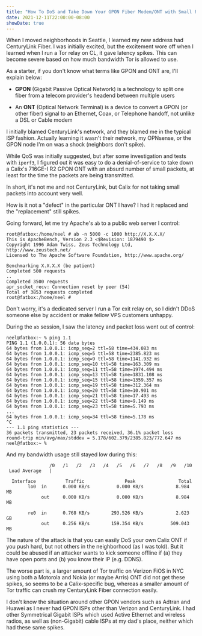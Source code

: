```yaml
---
title: "How To DoS and Take Down Your GPON Fiber Modem/ONT with Small Packets"
date: 2021-12-11T22:00:00-08:00
showDate: true
---
```


When I moved neighborhoods in Seattle, I learned my new address had CenturyLink
Fiber. I was initially excited, but the excitement wore off when I learned when
I run a Tor relay on CL, it gave latency spikes. This can become severe based
on how much bandwidth Tor is allowed to use.

As a starter, if you don't know what terms like GPON and ONT are, I'll explain
below:

 * **GPON** (Gigabit Passive Optical Network) is a technology to split one fiber from a telecom provider's headend between multiple users

 * An **ONT** (Optical Network Terminal) is a device to convert a GPON (or other fiber) signal to an Ethernet, Coax, or Telephone handoff, not unlike a DSL or Cable modem

I initially blamed CenturyLink's network, and they blamed me in the typical
ISP fashion. Actually learning it wasn't their network, my OPNsense, or the
GPON node I'm on was a shock (neighbors don't spike).

While QoS was initially suggested, but after some investigation and tests with
`iperf3`, I figured out it was easy to do a denial-of-service to take down a
Calix's 716GE-I R2 GPON ONT with an absurd number of small packets, at least
for the time the packets are being transmitted.

In short, it's not me and not CenturyLink, but Calix for not taking small
packets into account very well.

How is it not a "defect" in the particular ONT I have? I had it replaced and
the "replacement" still spikes.

Going forward, let me try Apache's `ab` to a public web server I control:

    root@fatbox:/home/neel # ab -n 5000 -c 1000 http://X.X.X.X/
    This is ApacheBench, Version 2.3 <$Revision: 1879490 $>
    Copyright 1996 Adam Twiss, Zeus Technology Ltd, http://www.zeustech.net/
    Licensed to The Apache Software Foundation, http://www.apache.org/

    Benchmarking X.X.X.X (be patient)
    Completed 500 requests
    ..
    Completed 3500 requests
    apr_socket_recv: Connection reset by peer (54)
    Total of 3853 requests completed
    root@fatbox:/home/neel #

Don't worry, it's a dedicated server I run a Tor exit relay on, so I didn't
DDoS someone else by accident or make fellow VPS customers unhappy.

During the `ab` session, I saw the latency and packet loss went out of control:

    neel@fatbox:~ % ping 1.1
    PING 1.1 (1.0.0.1): 56 data bytes
    64 bytes from 1.0.0.1: icmp_seq=2 ttl=58 time=434.083 ms
    64 bytes from 1.0.0.1: icmp_seq=5 ttl=58 time=2385.823 ms
    64 bytes from 1.0.0.1: icmp_seq=9 ttl=58 time=1141.932 ms
    64 bytes from 1.0.0.1: icmp_seq=10 ttl=58 time=163.309 ms
    64 bytes from 1.0.0.1: icmp_seq=11 ttl=58 time=1974.494 ms
    64 bytes from 1.0.0.1: icmp_seq=13 ttl=58 time=1831.108 ms
    64 bytes from 1.0.0.1: icmp_seq=15 ttl=58 time=1359.357 ms
    64 bytes from 1.0.0.1: icmp_seq=19 ttl=58 time=312.364 ms
    64 bytes from 1.0.0.1: icmp_seq=20 ttl=58 time=10.901 ms
    64 bytes from 1.0.0.1: icmp_seq=21 ttl=58 time=17.493 ms
    64 bytes from 1.0.0.1: icmp_seq=22 ttl=58 time=9.149 ms
    64 bytes from 1.0.0.1: icmp_seq=23 ttl=58 time=5.793 ms
    ...
    64 bytes from 1.0.0.1: icmp_seq=34 ttl=58 time=5.178 ms
    ^C
    --- 1.1 ping statistics ---
    36 packets transmitted, 23 packets received, 36.1% packet loss
    round-trip min/avg/max/stddev = 5.178/602.379/2385.823/772.647 ms
    neel@fatbox:~ %

And my bandwidth usage still stayed low during this:

                    /0   /1   /2   /3   /4   /5   /6   /7   /8   /9   /10
     Load Average   |

      Interface           Traffic               Peak                Total
            lo0  in      0.000 KB/s          0.000 KB/s            8.984 MB
                 out     0.000 KB/s          0.000 KB/s            8.984 MB

            re0  in      0.768 KB/s        293.526 KB/s            2.623 GB
                 out     0.256 KB/s        159.354 KB/s          509.043 MB

The nature of the attack is that you can easily DoS your own Calix ONT if you
push hard, but not others in the neighborhood (as I was told). But it could be
abused if an attacker wants to kick someone offline if (a) they have open ports
and (b) you know their IP (e.g. DDNS).

The worse part is, a larger amount of Tor traffic on Verizon FiOS in NYC using
both a Motorola and Nokia (or maybe Arris) ONT did not get these spikes, so
seems to be a Calix-specific bug, whereas a smaller amount of Tor traffic can
crush my CenturyLink Fiber connection easily.

I don't know the situation around other GPON vendors such as Adtran and Huawei
as I never had GPON ISPs other than Verizon and CenturyLink. I had other
Symmetrical Gigabit ISPs which used Active Ethernet and wireless radios, as
well as (non-Gigabit) cable ISPs at my dad's place, neither which had these
same spikes.
